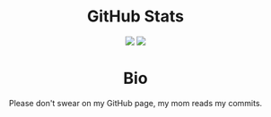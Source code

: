 <div align="center">
<h1>GitHub Stats</h1>
<img src="https://github-readme-stats.vercel.app/api?username=dontna&show_icons=true&line_height=27&count_private=true&theme=tokyonight"> 
<img src="https://github-readme-stats.vercel.app/api/top-langs/?username=dontna&theme=tokyonight&langs_count=3">
<h1>Bio</h1>
<p style="text-align: center">Please don't swear on my GitHub page, my mom reads my commits.
</div>
